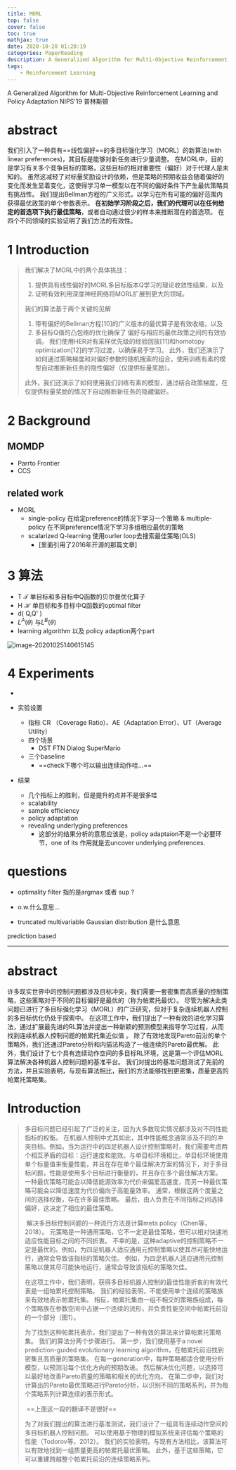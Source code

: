 ```yaml
---
title: MORL
top: false
cover: false
toc: true
mathjax: true
date: 2020-10-20 01:28:19
categories: PaperReading
description: A Generalized Algorithm for Multi-Objective Reinforcement Learning and Policy Adaptation, NIPS'19  普林斯顿
tags:
    - Reinforcement Learning
---
```




A Generalized Algorithm for Multi-Objective Reinforcement Learning and Policy Adaptation
NIPS'19  普林斯顿

# abstract 

我们引入了一种具有==线性偏好==的多目标强化学习（MORL）的新算法(with linear preferences)，其目标是能够对新任务进行少量调整。 在MORL中，目的是学习有关多个竞争目标的策略，这些目标的相对重要性（偏好）对于代理人是未知的。 虽然这减轻了对标量奖励设计的依赖，但是策略的预期收益会随着偏好的变化而发生显着变化，这使得学习单一模型以在不同的偏好条件下产生最优策略具有挑战性。 我们提出Bellman方程的广义形式，以学习在所有可能的偏好范围内获得最优政策的单个参数表示。 **在初始学习阶段之后，我们的代理可以在任何给定的首选项下执行最佳策略**，或者自动通过很少的样本来推断潜在的首选项。 在四个不同领域的实验证明了我们方法的有效性。



# 1 Introduction

> 我们解决了MORL中的两个具体挑战：
>
> 1. 提供具有线性偏好的MORL多目标版本Q学习的理论收敛性结果，以及
> 2. 证明有效利用深度神经网络将MORL扩展到更大的领域。 
>
> 我们的算法基于两个关键的见解
>
> 1. 带有偏好的Bellman方程[10]的广义版本的最优算子是有效收缩，以及
> 2. 多目标Q值的凸包络的优化确保了 偏好与相应的最优政策之间的有效协调。 我们使用HER对有采样优先级的经验回放[11]和homotopy optimization[12]的学习过渡，以确保易于学习。 此外，我们还演示了如何通过策略梯度和对偏好参数的随机搜索的组合，使用训练有素的模型自动推断新任务的隐性偏好（仅提供标量奖励）。
>
> 此外，我们还演示了如何使用我们训练有素的模型，通过结合政策梯度，在仅提供标量奖励的情况下自动推断新任务的隐藏偏好。



# 2 Background

## MOMDP

* Parrto Frontier
* CCS



## related work

* MORL 
  * single-policy 在给定preference的情况下学习一个策略 & multiple-policy 在不同preference情况下学习多组相应最优的策略
  * scalarized Q-learning  使用ourler loop去搜索最佳策略(OLS)
    * [里面引用了2016年开源的那篇文章]



# 3 算法

* T $\mathcal{T}$ 单目标和多目标中Q函数的贝尔曼优化算子
* H $\mathcal{H}$  单目标和多目标中Q函数的optimal filter
* d( Q,Q' )
* $L^A(\theta)$ 与$L^B(\theta)$ 
* learning algorithm 以及 policy adaption两个part

![image-20201025140615145](https://gitee.com/HesyH/Image-Hosting/raw/master/image4typora/202010/25/140616-919388.png)



# 4 Experiments

* 

* 实验设置
  * 指标 CR （Coverage Ratio）、AE（Adaptation Error）、UT（Average Utility）
  * 四个场景
    * DST FTN Dialog  SuperMario
  * 三个baseline
    * ==check下哪个可以输出连续动作哇...==

* 结果
  * 几个指标上的胜利，但是提升的点并不是很多哇
  * scalability
  * sample efficiency
  * policy adaptation
  * revealing underlyging preferences
    * 这部分的结果分析的意思应该是，policy adaptaion不是一个必要环节，one of its 作用就是去uncover underlying preferences.



# questions

* optimality filter 指的是argmax 或者 sup ?
* o.w.什么意思...

* truncated multivariable Gaussian distribution 是什么意思




prediction based

---

# abstract 

许多现实世界中的控制问题都涉及目标冲突，我们需要一套密集而高质量的控制策略，这些策略对于不同的目标偏好是最优的（称为帕累托最优）。 尽管为解决此类问题已进行了多目标强化学习（MORL）的广泛研究，但对于复杂连续机器人控制的多目标优化仍处于探索中。 在这项工作中，我们提出了一种有效的进化学习算法，通过扩展最先进的RL算法并提出一种新颖的预测模型来指导学习过程，从而找到连续机器人控制问题的帕累托集近似值 。 除了有效地发现Pareto前沿的单个策略外，我们还通过Pareto分析和内插法构造了一组连续的Pareto最优解。 此外，我们设计了七个具有连续动作空间的多目标RL环境，这是第一个评估MORL算法解决各种机器人控制问题的基准平台。 我们对提出的基准问题测试了先前的方法，并且实验表明，与现有算法相比，我们的方法能够找到更密集，质量更高的帕累托策略集。



# Introduction
> ​	多目标问题已经引起了广泛的关注，因为大多数现实情况都涉及对不同性能指标的权衡。 在机器人控制中尤其如此，其中性能概念通常涉及不同的冲突目标。例如，当为运行中的四足机器人设计控制策略时，我们需要考虑两个相互矛盾的目标：运行速度和能效。与单目标环境相比，单目标环境使用单个标量值来衡量性能，并且在存在单个最佳解决方案的情况下，对于多目标问题，性能是使用多个目标进行衡量的，并且存在多个最佳解决方案。 一种最优策略可能会以降低能源效率为代价来偏爱高速度，而另一种最优策略可能会以降低速度为代价偏向于高能量效率。 通常，根据这两个度量之间的选择权衡，存在许多最佳策略。 最后，由人负责在不同指标之间选择偏好，这决定了相应的最佳策略。
>
> ​	解决多目标控制问题的一种流行方法是计算meta policy（Chen等，2018）。 元策略是一种通用策略，它不一定是最佳策略，但可以相对快速地适应性能目标之间的不同折衷。 不幸的是，这种adaptive的控制策略不一定是最优的。例如，为四足机器人适应通用元控制策略以使其尽可能快地运行，通常会导致该指标的策略欠佳。 例如，为四足机器人适应通用元控制策略以使其尽可能快地运行，通常会导致该指标的策略欠佳。
> 
>​	在这项工作中，我们表明，获得多目标机器人控制的最佳性能折衷的有效代表是一组帕累托控制策略。 我们的经验表明，不能使用单个连续的策略族来有效地表示帕累托集。 相反，帕累托集由一组不相交的策略族组成，每个策略族在参数空间中占据一个连续的流形，并负责性能空间中帕累托前沿的一个部分（图1）。
> 
>为了找到这种帕累托表示，我们提出了一种有效的算法来计算帕累托策略集。 我们的算法分两个步骤进行。 第一步，我们使用基于a novel prediction-guided evolutionary learning algorithm，在帕累托前沿找到密集且高质量的策略集。 在每一generation中，每种策略都适合使用分析模型，以预测沿每个优化方向的预期改进。 然后解决优化问题，以选择可以最好地改善Pareto质量的策略和相关的优化方向。 在第二步中，我们对计算出的Pareto最优策略进行Pareto分析，以识别不同的策略系列，并为每个策略系列计算连续的表示形式。
>    
>​	==上面这一段的翻译不是很好==
> 
>​	为了对我们提出的算法进行基准测试，我们设计了一组具有连续动作空间的多目标机器人控制问题。 可以使用基于物理的模拟系统来评估每个策略的性能（Todorov等，2012）。 我们的实验表明，与现有方法相比，该算法可以有效地找到一组质量更高的帕累托最优策略。 此外，基于这些策略，它可以重建跨越整个帕累托前沿的连续策略系列。



